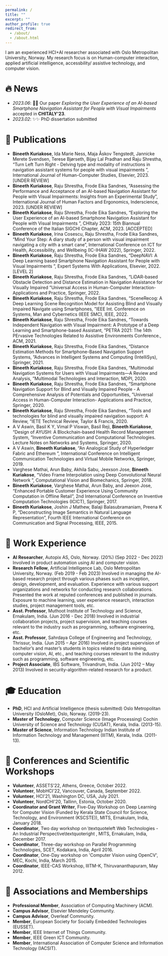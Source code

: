 ```yaml
---
permalink: /
title: ""
excerpt: ""
author_profile: true
redirect_from: 
  - /about/
  - /about.html
---
```


<span class='anchor' id='about-me'></span>

I am an experienced HCI+AI researcher associated with Oslo Metropolitan University, Norway. My research focus is on Human-computer interaction, applied artificial intelligence, accessbility/ assistive technology, and computer vision.




# 🔥 News
- *2023.06*: 🎉🎉 Our paper _Exploring the User Experience of an AI-based Smartphone Navigation Assistant for People with Visual Impairments_ accepted in **CHITALY'23**. 
- *2023.02*: ✨✨ PhD dissertation submitted

# 📝 Publications 

- **Bineeth Kuriakose**, Ida Marie Ness, Maja Åskov Tengstedt, Jannicke Merete Svendsen, Terese Bjørseth, Bijay Lal Pradhan and Raju Shrestha, “Turn Left Turn Right - Delving type and modality of instructions in navigation assistant systems for people with visual impairments ”, International Journal of Human-Computer Studies, Elsevier, 2023. [UNDER REVIEW]
- **Bineeth Kuriakose**, Raju Shrestha, Frode Eika Sandnes, “Assessing the Performance and Acceptance of an AI-based Navigation Assistant for People with Visual Impairments: Insights from an Experimental Study”, International Journal of Human Factors and Ergonomics, Inderscience, 2023. [UNDER REVIEW]
-  **Bineeth Kuriakose**, Raju Shrestha, Frode Eika Sandnes, “Exploring the User Experience of an AI-based Smartphone Navigation Assistant for People with Visual Impairments ”, CHItaly 2023: 15th Biannual Conference of the Italian SIGCHI Chapter, ACM, 2023. [ACCEPTED]
- **Bineeth Kuriakose**, Irina Cosescu, Raju Shrestha, Frode Eika Sandnes, “Mind Your Step: A diary study of a person with visual impairment navigating a city with a smart cane”, International Conference on ICT for Health, Accessibility, and Wellbeing (IC-IHAW 2022), Springer, 2022.
- **Bineeth Kuriakose**, Raju Shrestha, Frode Eika Sandnes, “DeepNAVI: A Deep Learning based Smartphone Navigation Assistant for People with Visual Impairments ”, Expert Systems With Applications, Elsevier, 2022. [LEVEL 2]
- **Bineeth Kuriakose**, Raju Shrestha, Frode Eika Sandnes, “LiDAR-based Obstacle Detection and Distance Estimation in Navigation Assistance for Visually Impaired ”Universal Access in Human-Computer Interaction- Applications and Practice, Springer, 2022.
- **Bineeth Kuriakose**, Raju Shrestha, Frode Eika Sandnes, “SceneRecog: A Deep Learning Scene Recognition Model for Assisting Blind and Visually Impaired Navigate using Smartphones, ”IEEE Int. Conference on Systems, Man and Cybernetics (IEEE SMC), IEEE, 2022.
- **Bineeth Kuriakose**, Raju Shrestha, Frode Eika Sandnes, “Towards Independent Navigation with Visual Impairment: A Prototype of a Deep Learning and Smartphone-based Assistant, ”PETRA 2021: The 14th PErvasive Technologies Related to Assistive Environments Conference., ACM, 2021.
- **Bineeth Kuriakose**, Raju Shrestha, Frode Eika Sandnes, “Distance Estimation Methods for Smartphone-Based Navigation Support Systems, ”Advances in Intelligent Systems and Computing (IntelliSys), Springer, 2021.
- **Bineeth Kuriakose**, Raju Shrestha, Frode Eika Sandnes, “Multimodal Navigation Systems for Users with Visual Impairments—A Review and Analysis, ”Multimodal Technologies and Interaction, MDPI, 2020.
- **Bineeth Kuriakose**, Raju Shrestha, Frode Eika Sandnes, “Smartphone Navigation Support for Blind and Visually Impaired People - A Comprehensive Analysis of Potentials and Opportunities, ”Universal Access in Human-Computer Interaction- Applications and Practice, Springer, 2020.
- **Bineeth Kuriakose**, Raju Shrestha, Frode Eika Sandnes, “Tools and technologies for blind and visually impaired navigation support: A Review, ”IETE Technical Review, Taylor & Francis, 2020.
- A V Aswin, Basil K Y, Vimal P Viswan, Basil Reji, **Bineeth Kuriakose**, “Design of AYUSH: A Blockchain-based Health Record Management System, ”Inventive Communication and Computational Technologies. Lecture Notes on Networks and Systems, Springer, 2020.
- A V Aswin, **Bineeth Kuriakose**, “An Analogical Study of Hyperledger Fabric and Ethereum ”, International Conference on Intelligent Communication Technologies and Virtual Mobile Networks, Springer, 2019.
- Varghese Mathai, Arun Baby, Akhila Sabu, Jeexson Jose, **Bineeth Kuriakose**, “Video Frame Interpolation using Deep Convolutional Neural Network ”, Computational Vision and Biomechanics, Springer, 2018.
- **Bineeth Kuriakose**, Varghese Mathai, Arun Baby, and Jeexon Jose, “Enhanced Portable Customer Experience Using Community Computation in Offline Retail”, 2nd International Conference on Inventive Computation Technologies (ICICT), Springer, 2017.
- **Bineeth Kuriakose**, Joshin J Mathew, Balaji Balasubramaniam, Preena K P, “Deconstructing Image Semantics in Natural Language Representation”, Fourth IEEE International Conference on Communication and Signal Processing, IEEE, 2015.

# 💼 Work Experience
- **AI Researcher**, Autopix AS, Oslo, Norway. (20%)	(Sep 2022 - Dec 2022)
Involved in product automation using AI and computer vision.
- **Research Fellow**, Artificial Intelligence Lab, Oslo Metropolitan University, Norway. (Feb 2019 - Feb 2023) Involved in managing the AI-based research project through various phases such as inception, design, development, and evaluation. Experience with various support organizations and networks for conducting research collaborations. Presented the work at reputed conferences and published in journals. Exposure to machine learning, user experience research, interaction studies, project management tools, etc.
- **Asst. Professor**, Muthoot Institute of Technology and Science, Ernakulam, India. (Jun 2016 - Dec 2018) Involved in industrial collaboration projects, project supervision, and teaching courses relevant to the industry such as programming, software engineering, etc.
- **Asst. Professor**, Sahrdaya College of Engineering and Technology, Thrissur, India. (Jun 2015 – Apr 2016) Involved in project supervision of bachelor’s and master’s students in topics related to data mining, computer vision, AI, etc., and teaching courses relevant to the industry such as programming, software engineering, etc.
- **Project Associate**, IBS Software, Trivandrum, India.	(Jun 2012 – May 2013)
Involved in security-algorithm-related research for a product.


# 🎓 Education
- **PhD**, HCI and Artificial Intelligence (thesis submitted) Oslo Metropolitan University (OsloMet), Oslo, Norway. (2019-23).
- **Master of Technology**, Computer Science (Image Processing)
Cochin University of Science and Technology (CUSAT), Kerala, India. (2013-15).
- **Master of Science**, Information Technology
Indian Institute of Information Technology and Management (IIITM), Kerala, India. (2011-13).
 

# 💬 Conferences and Scientific Workshops
- **Volunteer**, ASSETS'22, Athens, Greece, October 2022.
- **Volunteer**, MobHCI'22, Vancouver, Canada, September 2022.
- **Volunteer**, HCI'21, Washington DC, USA, July 2021.
- **Volunteer**, NordCHI'20, Tallinn, Estonia, October 2020.
- **Coordinator and Grant Writer**,  Five-Day Workshop on Deep Learning for Computer Vision (Funded by Kerala State Council for Science, Technology, and Environment (KSCSTE)), MITS, Ernakulam, India, January 2018.
- **Coordinator**, Two day workshop on \textquoteleft Web Technologies -  An Industrial Perspective\textquoteright , MITS, Ernakulam, India, December 2017.
- **Coordinator**, Three-day workshop on Parallel Programming Technologies, SCET, Kodakara, India, April 2016.
- **Coordinator**, One-Day workshop on 'Computer Vision using OpenCV', MEC, Kochi, India, March 2015.
- **Coordinator**, IEEE-CAS Workshop, IIITM-K, Thiruvananthapuram, May 2012.

# 🔰 Associations and Memberships
- **Professional Member**, Association of Computing Machinery (ACM).
- **Campus Advisor**, Elsevier Mendeley Community.
- **Campus Advisor**, Overleaf Community.
- **Member**, European Society for Socially Embedded Technologies (EUSSET).
- **Member**, IEEE Internet of Things Community.
- **Member**, IEEE Green ICT Community.
- **Member**, International Association of Computer Science and Information Technology (IACSIT).
